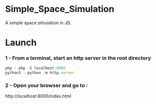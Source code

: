 # Simple_Space_Simulation
A simple space simulation in JS.

# Launch

### 1 - From a terminal, start an http server in the root directory
```javascript
php : php -S localhost:8000
python3 : python -m http.server
```

### 2 - Open your browser and go to :

http://localhost:8000/index.html
